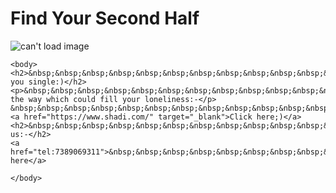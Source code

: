 <!doCTYpe html>
<html lang="en">
	<h1>Find Your Second Half</h1>
	<img src="https://bloggerwlogger.com/user/blogimg/1554061199_web.jpg"  alt="can't load image">
	<head>
	<title>Priti</title>
	</head>

	<body>
	<h2>&nbsp;&nbsp;&nbsp;&nbsp;&nbsp;&nbsp;&nbsp;&nbsp;&nbsp;&nbsp;&nbsp;&nbsp;&nbsp;Are you single:)</h2>
	<p>&nbsp;&nbsp;&nbsp;&nbsp;&nbsp;&nbsp;&nbsp;&nbsp;&nbsp;&nbsp;&nbsp;&nbsp;&nbsp;&nbsp;&nbsp;&nbsp;&nbsp;&nbsp;&nbsp;&nbsp;&nbsp;&nbsp;&nbsp;&nbsp;&nbsp;&nbsp;Here's the way which could fill your loneliness:-</p>
	&nbsp;&nbsp;&nbsp;&nbsp;&nbsp;&nbsp;&nbsp;&nbsp;&nbsp;&nbsp;&nbsp;&nbsp;&nbsp;&nbsp;&nbsp;&nbsp;&nbsp;&nbsp;&nbsp;&nbsp;&nbsp;&nbsp;&nbsp;&nbsp;&nbsp;&nbsp;<a href="https://www.shadi.com/" target="_blank">Click here;)</a>
	<h2>&nbsp;&nbsp;&nbsp;&nbsp;&nbsp;&nbsp;&nbsp;&nbsp;&nbsp;&nbsp;&nbsp;&nbsp;&nbsp;Contact us:-</h2>
	<a href="tel:7389069311">&nbsp;&nbsp;&nbsp;&nbsp;&nbsp;&nbsp;&nbsp;&nbsp;&nbsp;&nbsp;&nbsp;&nbsp;&nbsp;&nbsp;&nbsp;&nbsp;&nbsp;&nbsp;&nbsp;&nbsp;&nbsp;&nbsp;&nbsp;&nbsp;&nbsp;&nbsp;Click here</a>
		
	</body>

</html>

